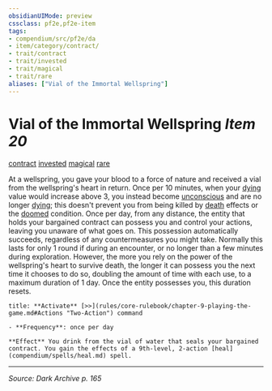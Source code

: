 ```yaml
---
obsidianUIMode: preview
cssclass: pf2e,pf2e-item
tags:
- compendium/src/pf2e/da
- item/category/contract/
- trait/contract
- trait/invested
- trait/magical
- trait/rare
aliases: ["Vial of the Immortal Wellspring"]
---
```

# Vial of the Immortal Wellspring *Item 20*  
[contract](contract-lol.md "Contract Item Trait")  [invested](invested.md "Invested Item Trait")  [magical](magical.md "Magical Item Trait")  [rare](rare.md "Rare Rarity Trait")  


At a wellspring, you gave your blood to a force of nature and received a vial from the wellspring's heart in return. Once per 10 minutes, when your [dying](conditions.md#Dying) value would increase above 3, you instead become [unconscious](conditions.md#Unconscious) and are no longer [dying](conditions.md#Dying); this doesn't prevent you from being killed by [death](death.md "Death Effect Trait") effects or the [doomed](conditions.md#Doomed) condition. Once per day, from any distance, the entity that holds your bargained contract can possess you and control your actions, leaving you unaware of what goes on. This possession automatically succeeds, regardless of any countermeasures you might take. Normally this lasts for only 1 round if during an encounter, or no longer than a few minutes during exploration. However, the more you rely on the power of the wellspring's heart to survive death, the longer it can possess you the next time it chooses to do so, doubling the amount of time with each use, to a maximum duration of 1 day. Once the entity possesses you, this duration resets.

```ad-embed-ability
title: **Activate** [>>](rules/core-rulebook/chapter-9-playing-the-game.md#Actions "Two-Action") command

- **Frequency**: once per day

**Effect** You drink from the vial of water that seals your bargained contract. You gain the effects of a 9th-level, 2-action [heal](compendium/spells/heal.md) spell.
```


---
*Source: Dark Archive p. 165*